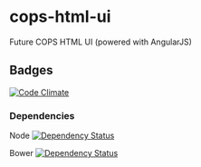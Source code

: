 # cops-html-ui
Future COPS HTML UI (powered with AngularJS)

## Badges

[![Code Climate](https://codeclimate.com/github/seblucas/cops-html-ui/badges/gpa.svg)](https://codeclimate.com/github/seblucas/cops-html-ui)

### Dependencies

Node
[![Dependency Status](https://www.versioneye.com/user/projects/56a239d59b5998003d000001/badge.svg?style=flat)](https://www.versioneye.com/user/projects/56a239d59b5998003d000001)

Bower
[![Dependency Status](https://www.versioneye.com/user/projects/56a239cb9b5998003c000001/badge.svg?style=flat)](https://www.versioneye.com/user/projects/56a239cb9b5998003c000001)


